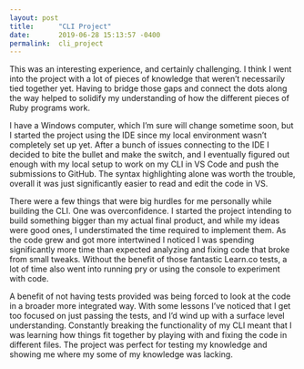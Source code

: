 ```yaml
---
layout: post
title:      "CLI Project"
date:       2019-06-28 15:13:57 -0400
permalink:  cli_project
---
```



This was an interesting experience, and certainly challenging. I think I went into the project with a lot of pieces of knowledge that weren’t necessarily tied together yet. Having to bridge those gaps and connect the dots along the way helped to solidify my understanding of how the different pieces of Ruby programs work. 

I have a Windows computer, which I’m sure will change sometime soon, but I started the project using the IDE since my local environment wasn’t completely set up yet. After a bunch of issues connecting to the IDE I decided to bite the bullet and make the switch, and I eventually figured out enough with my local setup to work on my CLI in VS Code and push the submissions to GitHub. The syntax highlighting alone was worth the trouble, overall it was just significantly easier to read and edit the code in VS.

There were a few things that were big hurdles for me personally while building the CLI. One was overconfidence. I started the project intending to build something bigger than my actual final product, and while my ideas were good ones, I understimated the time required to implement them. As the code grew and got more intertwined I noticed I was spending significantly more time than expected analyzing and fixing code that broke from small tweaks. Without the benefit of those fantastic Learn.co tests, a lot of time also went into running pry or using the console to experiment with code.
	
A benefit of not having tests provided was being forced to look at the code in a broader more integrated way. With some lessons I’ve noticed that I get too focused on just passing the tests, and I’d wind up with a surface level understanding. Constantly breaking the functionality of my CLI meant that I was learning how things fit together by playing with and fixing the code in different files. The project was perfect for testing my knowledge and showing me where my some of my knowledge was lacking.

